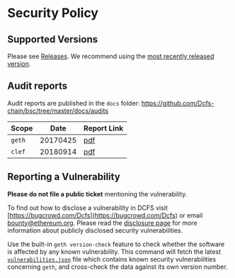 # Security Policy

## Supported Versions

Please see [Releases](https://github.com/Dcfs-chain/bsc/releases). We recommend using the [most recently released version](https://github.com/Dcfs-chain/bsc/releases/latest).

## Audit reports

Audit reports are published in the `docs` folder: https://github.com/Dcfs-chain/bsc/tree/master/docs/audits 

| Scope | Date | Report Link |
| ------- | ------- | ----------- |
| `geth` | 20170425 | [pdf](https://github.com/ethereum/go-ethereum/blob/master/docs/audits/2017-04-25_Geth-audit_Truesec.pdf) |
| `clef` | 20180914 | [pdf](https://github.com/ethereum/go-ethereum/blob/master/docs/audits/2018-09-14_Clef-audit_NCC.pdf) |

## Reporting a Vulnerability

**Please do not file a public ticket** mentioning the vulnerability.

To find out how to disclose a vulnerability in DCFS visit [https://bugcrowd.com/Dcfs](https://bugcrowd.com/Dcfs) or email bounty@ethereum.org. Please read the [disclosure page](https://github.com/Dcfs-chain/bsc/security/advisories) for more information about publicly disclosed security vulnerabilities.

Use the built-in `geth version-check` feature to check whether the software is affected by any known vulnerability. This command will fetch the latest [`vulnerabilities.json`](https://geth.ethereum.org/docs/vulnerabilities/vulnerabilities.json) file which contains known security vulnerabilities concerning `geth`, and cross-check the data against its own version number.
